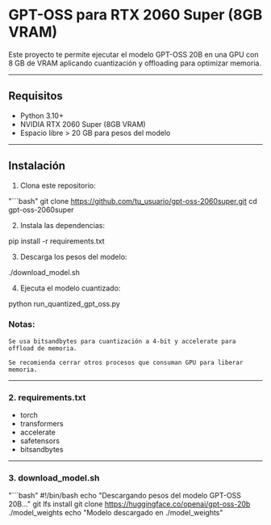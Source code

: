 # GPT-OSS para RTX 2060 Super (8GB VRAM)

Este proyecto te permite ejecutar el modelo GPT-OSS 20B en una GPU con 8 GB de VRAM aplicando cuantización y offloading para optimizar memoria.

---

## Requisitos

- Python 3.10+
- NVIDIA RTX 2060 Super (8GB VRAM)
- Espacio libre > 20 GB para pesos del modelo

---

## Instalación

1. Clona este repositorio:

"```bash"
git clone https://github.com/tu_usuario/gpt-oss-2060super.git
cd gpt-oss-2060super

2. Instala las dependencias:

pip install -r requirements.txt

3. Descarga los pesos del modelo:

./download_model.sh

4. Ejecuta el modelo cuantizado:

python run_quantized_gpt_oss.py

### Notas:

    Se usa bitsandbytes para cuantización a 4-bit y accelerate para offload de memoria.

    Se recomienda cerrar otros procesos que consuman GPU para liberar memoria.


---

### 2. requirements.txt

- torch
- transformers
- accelerate
- safetensors
- bitsandbytes


---

### 3. download_model.sh

"```bash"
#!/bin/bash
echo "Descargando pesos del modelo GPT-OSS 20B..."
git lfs install
git clone https://huggingface.co/openai/gpt-oss-20b ./model_weights
echo "Modelo descargado en ./model_weights"